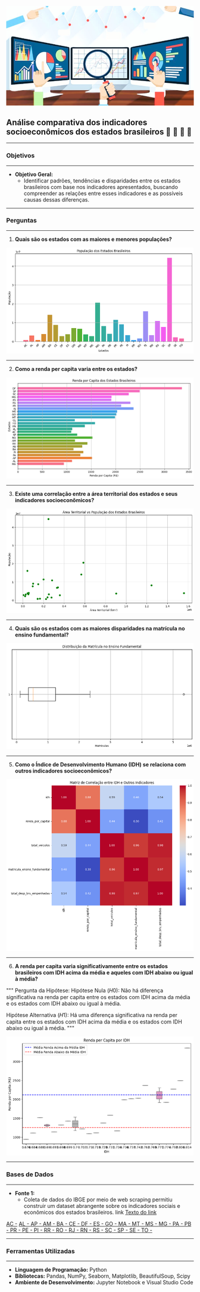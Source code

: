 ![logo](graficos/analise.jpeg)

## Análise comparativa dos indicadores socioeconômicos dos estados brasileiros  🚀 🚀 🚀 🚀

---

### Objetivos

---

* **Objetivo Geral:**
  * Identificar padrões, tendências e disparidades entre os estados brasileiros com base nos indicadores apresentados, buscando compreender as relações entre esses indicadores e as possíveis causas dessas diferenças.

---

### Perguntas

---

1. **Quais são os estados com as maiores e menores populações?**

![Gráfico de Barras vertical](graficos/img1.png)

---

2. **Como a renda per capita varia entre os estados?**

![Gráfico de Barras Horizontais](graficos/img2.png)

---

3. **Existe uma correlação entre a área territorial dos estados e seus indicadores socioeconômicos?**

![Gráfico de Dispersão](graficos/img3.png)

---

4. **Quais são os estados com as maiores disparidades na matrícula no ensino fundamental?**

![Gráfico de Boxplot (Diagrama de Caixa)](graficos/img4.png)

---

5. **Como o Índice de Desenvolvimento Humano (IDH) se relaciona com outros indicadores socioeconômicos?**

![Gráfico de Mapa de Calor (Heatmap)](graficos/img5.png)

---

6. **A renda per capita varia significativamente entre os estados brasileiros com IDH acima da média e aqueles com IDH abaixo ou igual à média?**

"""
Pergunta da Hipótese:
Hipótese Nula (𝐻0): Não há diferença significativa na renda per capita entre os estados com IDH acima da média e os estados com IDH abaixo ou igual à média.

Hipótese Alternativa (𝐻1): Há uma diferença significativa na renda per capita entre os estados com IDH acima da média e os estados com IDH abaixo ou igual à média.
"""

![# Gráfico de Boxplot Comparativo](graficos/img6.png)

---

### Bases de Dados

---

* **Fonte 1:**
  * Coleta de dados do IBGE por meio de web scraping permitiu construir um dataset abrangente sobre os indicadores sociais e econômicos dos estados brasileiros.
  link [Texto do link](URL)


[AC -](https://www.ibge.gov.br/cidades-e-estados/ac.html)
[AL - ](https://www.ibge.gov.br/cidades-e-estados/al.html)
[AP - ](https://www.ibge.gov.br/cidades-e-estados/ap.html)
[AM - ](https://www.ibge.gov.br/cidades-e-estados/am.html)
[BA - ](https://www.ibge.gov.br/cidades-e-estados/ba.html)
[CE - ](https://www.ibge.gov.br/cidades-e-estados/ce.html)
[DF - ](https://www.ibge.gov.br/cidades-e-estados/df.html)
[ES - ](https://www.ibge.gov.br/cidades-e-estados/es.html)
[GO - ](https://www.ibge.gov.br/cidades-e-estados/go.html)
[MA - ](https://www.ibge.gov.br/cidades-e-estados/ma.html)
[MT - ](https://www.ibge.gov.br/cidades-e-estados/mt.html)
[MS - ](https://www.ibge.gov.br/cidades-e-estados/ms.html)
[MG - ](https://www.ibge.gov.br/cidades-e-estados/mg.html)
[PA - ](https://www.ibge.gov.br/cidades-e-estados/pa.html)
[PB - ](https://www.ibge.gov.br/cidades-e-estados/pb.html)
[PR - ](https://www.ibge.gov.br/cidades-e-estados/pr.html)
[PE - ](https://www.ibge.gov.br/cidades-e-estados/pe.html)
[PI - ](https://www.ibge.gov.br/cidades-e-estados/pi.html)
[RR - ](https://www.ibge.gov.br/cidades-e-estados/rr.html)
[RO - ](https://www.ibge.gov.br/cidades-e-estados/ro.html)
[RJ - ](https://www.ibge.gov.br/cidades-e-estados/rj.html)
[RN - ](https://www.ibge.gov.br/cidades-e-estados/rn.html)
[RS - ](https://www.ibge.gov.br/cidades-e-estados/rs.html)
[SC - ](https://www.ibge.gov.br/cidades-e-estados/sc.html)
[SP - ](https://www.ibge.gov.br/cidades-e-estados/sp.html)
[SE - ](https://www.ibge.gov.br/cidades-e-estados/se.html)
[TO - ](https://www.ibge.gov.br/cidades-e-estados/to.html)

---

### Ferramentas Utilizadas

---

* **Linguagem de Programação:** Python
* **Bibliotecas:** Pandas, NumPy, Seaborn, Matplotlib, BeautifulSoup, Scipy
* **Ambiente de Desenvolvimento:** Jupyter Notebook e Visual Studio Code
